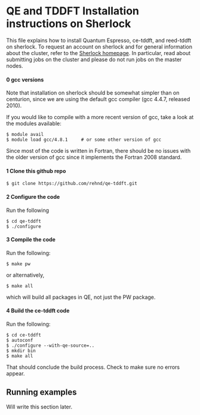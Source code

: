 # QE and TDDFT Installation instructions on Sherlock
This file explains how to install Quantum Espresso, ce-tddft, and reed-tddft on sherlock. To request an account on sherlock and for general information about the cluster, refer to the [Sherlock homepage](http://sherlock.stanford.edu/mediawiki/index.php/Main_Page). In particular, read about submitting jobs on the cluster and please do not run jobs on the master nodes.

#### 0 gcc versions
Note that installation on sherlock should be somewhat simpler than on centurion, since we are using the default gcc compiler (gcc 4.4.7, released 2010).

If you would like to compile with a more recent version of gcc, take a look at the modules available:

```
$ module avail
$ module load gcc/4.8.1     # or some other version of gcc
```
Since most of the code is written in Fortran, there should be no issues with  the older version of gcc since it implements the Fortran 2008 standard.

#### 1 Clone this github repo
```
$ git clone https://github.com/rehnd/qe-tddft.git
```

#### 2 Configure the code
Run the following

```
$ cd qe-tddft
$ ./configure
```

#### 3 Compile the code
Run the following:
```
$ make pw
```
or alternatively,

```
$ make all
```

which will build all packages in QE, not just the PW package.

#### 4 Build the ce-tddft code
Run the following:

```
$ cd ce-tddft
$ autoconf
$ ./configure --with-qe-source=..
$ mkdir bin
$ make all
```
That should conclude the build process. Check to make sure no errors appear.

## Running examples
Will write this section later.
